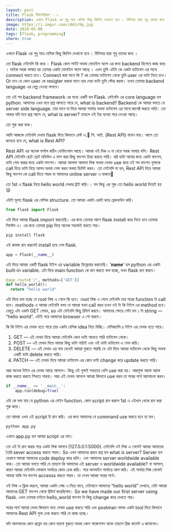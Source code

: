 ```yaml
---  
layout: post  
title: Flask টিউটোরিয়াল - ১  
description: এখানে Flask এর শুধু মাত্র বেসিক কিছু জিনিস দেখানো হবে । বিগিনার যারা শুধু তাদের জন্য ।  
image: https://i.imgur.com/cA61r9g.jpg  
date: 2018-05-06  
tags: [flask, programming]  
share: true  
---  
```

  
এখানে Flask এর শুধু মাত্র বেসিক কিছু জিনিস দেখানো হবে । বিগিনার যারা শুধু তাদের জন্য ।  
  
তো flask মেইনলি কি করে । Flask কোন সাইট অথবা মোবাইল অ্যাপ এর জন্য backend হিসেবে কাজ করে । লাইক সহজ ভাষায় ধর তোমার একটা মোবাইল অ্যাপ আছে । এখন তুমি এইটা কে একটা ডাটাবেস এর সাথে connect করতে চাও। Connect করা মানে কি ? ধর তোমার ডাটাবেস থেকে তুমি user এর ডাটা নিতে চাও। Or চাও যে কোন user কে resigter করাবা মানে তার দেয়া ডাটা তুমি স্টোর করবা। তখন তোমার backend language এর হেল্প নেওয়া লাগবে।  
  
তো এই সব backend framework এর মধ্যে একটি হল Flask. মেইনলি এর core language হল python. আমাদের এখন মনে প্রশ্ন আসতে পারে যে, what is backend? Backend কে আমরা বলতে যে server side language. তার মানে যা দিয়ে আমরা সার্ভার অথবা ডাটাবেস এর সাথে কানেক্ট করতে পারি। তো আবার যদি মনে প্রশ্ন আসে যে, what is server? তাহলে ওই টার ব্যাখ্যা পরে দেওয়া আছে।  
  
তো শুরু করা যাক।  
  
আমি আজকে মেইনলি দেখাব flask দিয়ে কিভাবে রেস্ট এ. পি. আই. (Rest API) বানান যায়। আগে তো জানতে হবে যে, what is Rest API?  
  
Rest API এর অনেক ফর্মাল কঠিন ডেফিনেস্নস আছে। আমরা ওই দিক এ না যেয়ে সহজ ভাষায় বলি। Rest API মেইনলি ছোট ছোট মডিউল এ ভাগ করা কিছু ফাংশন চিন্তা করতে পারি। ধরি ডাটা আনার জন্য একটা ফাংশন, ডাটা সেভ করার জন্য একটা ফাংশন। আমরা আলাদা আলাদা লিঙ্ক অথবা মেথড use করে ওই সব ফাংশন গুলাকে call দিয়ে ডাটা নিয়ে আসব অথবা সেভ করব অথবা ডিলিট করব। তো মেইনলি যা হল, Rest API দিয়ে আমরা কিছু ফাংশন কে call দিতে পারব যা আমাদের online server এ থাকবে  
  
তো 1st এ flask দিয়ে hello world লেখার ট্রাই করি।। সব কিছু এর শুরু তো hello world দিয়েই হয় 😜  
  
এটাই মূলত flask এর বেসিক structure. তো আমরা একটা একটা করে ব্রেকডাউন করি।  
  
```python  
from flask import Flask  
```  
  
এটা দিয়ে আমরা flask import করতেছি। এর জন্য তোমার আগে flask install করে নিতে হবে তোমার সিস্টেম এ। এর জন্য তোমরা pip দিয়ে অনেক সহজেই করতে পার।  
  
```bash  
pip install flask  
```  
  
এই কমান্ড রান করলেই install হয়ে গেল flask.  
  
```python  
app = Flask(__name__)  
```  
  
এটা দিয়ে আমরা একটি flask টাইপ এর variable ডিক্লেয়ার করতেছি। ‘**name**’ হল python এর একটা built-in variable. এটা দিয়ে main function কে রান করতে বলা হচ্ছে, যখন flask রান করবে।  
  
```python  
@app.route('/', methods=['GET'])  
def hello_world():  
  return "hello world"  
```  
  
এটা দিয়ে বলা হচ্ছে যে root লিঙ্ক এ গেলে কি হবে। root লিঙ্ক এ গেলে মেইনলি তার পরের function টা call হবে। methods এ আমরা মেইনলি বলব যে আমরা যখন call করব তখন ওই টা কি টাইপ এর method হবে। যেহুতু এটা একটা GET মেথড, so এটা মেইনলি কিছু রিটার্ন করবে। আমাদের ক্ষেত্রে সেটা হল ১ টা string — “hello world”. এটাই পরে আমাদের browser এ শো করবে।  
  
কি কি টাইপ এর মেথড হতে পারে তার একটা বেসিক idea নিচে দিচ্ছি। বেসিক্যালি ৪ টাইপ এর মেথড হতে পারে।  
  
1. GET — এই মেথড দিয়ে আমরা মেইনলি কোন ডাটা আনতে পারি ডাটাবেস থেকে।  
2. POST — এই মেথড দিয়ে আমরা কিছু ডাটা পাঠাই এবং ওই ডাটা ডাটাবেস এ সেভ করি।  
3. DELETE — এই মেথড এর নাম দেখেই আমরা বুঝতে পারছি যে এটা দিয়ে আমরা ডাটাবেস থেকে কিছু অথবা একটি ডাটা delete করতে পারি।  
4. PATCH — এই মেথড দিয়ে আমরা ডাটাবেস এর কোন ডাটা change করে update করতে পারি।  
  
আর অনেক টাইপ এর মেথড আছে আসলে। কিন্তু এই গুলাই সবচেয়ে বেশি use করা হয়। আরগুলা আস্তে আস্তে কাজ করতে করতে শিখতে পারবা। আর এই মেথড আসলে আমরা কিভাবে use করব তা পরের পর্বে আলোচনা করব।  
  
```python  
if __name__ == '__main__':  
	app.run(debug=True)  
```      
  
এটা কে বলা যায় যে python এর মেইন function. কোন script রান করলে 1st এ এইখান থেকে রান করা শুরু করে।  
  
তো আমরা এখন এই script টা রান করি। এর জন্য আমাদের যে command use করতে হবে তা হল।  
  
```bash  
python app.py  
```  
  
  
এখানে app.py হল আমার script এর নাম।  
  
তো এই টা রান করার পরে একটা লিঙ্ক আসবে (127.0.0.1:5000). মেইনলি ওই লিঙ্ক এ গেলেই আমরা আমাদের তৈরি sever access করতে পারব। So এখন আমাদের প্রধান প্রশ্ন হল what is server? Server হল যেখানে আমরা আমাদের code deploy করে রাখি। এবং আমাদের server worldwide available থাক। তো আমরা বলতে পারি যে তাহলে কি আমাদের এই server ও worldwide available? না আসলে, কারণ আমরা মেইনলি লোকাল সার্ভারে কোড চেক করি। পরে অনলাইন সার্ভারে আপ করি। এই সার্ভার লিঙ্ক থেকেই আমরা বাকি সব ফাংশন accesss করতে পারব। তা দেখব আমরা পরের পর্বে।  
  
ওই লিঙ্ক এ ক্লিক করলে, আমরা একটা পেজ এ নিয়ে যাবে, যেইখানে আমাদের “hello world” দেখাবে, যেটা আমরা আমাদের GET ফাংশন থেকে রিটার্ন করেছিলাম। So we have made our first server using flask. এখন তোমরা চাইলে hello_world ফাংশন টা কিছু change করে দেখতে পার।  
  
পরের পর্বে আমরা দেখব কিভাবে অন্য মেথড use করতে পারি এবং postman নামক একটা tool দিয়ে কিভাবে আমাদের Rest API গুলা চেক করতে পারি যে কাজ হচ্ছে।  
  
যদি আপনাদের কোন প্রব্লেম হয় কোন যায়গা বুঝতে অথবা কোন সাজেশনস থাকে তাহলে প্লিজ কমেন্ট এ জানাবেন।  
